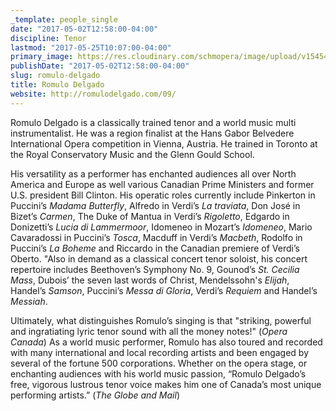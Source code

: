 ```yaml
---
_template: people_single
date: "2017-05-02T12:58:00-04:00"
discipline: Tenor
lastmod: "2017-05-25T10:07:00-04:00"
primary_image: https://res.cloudinary.com/schmopera/image/upload/v1545409169/media/webhook-uploads/1495721248579/Delgado%20MSO%20pic.jpg.jpg
publishDate: "2017-05-02T12:58:00-04:00"
slug: romulo-delgado
title: Romulo Delgado
website: http://romulodelgado.com/09/
---
```


Romulo Delgado is a classically trained tenor and a world music multi instrumentalist. He was a region finalist at the Hans Gabor Belvedere International Opera competition in Vienna, Austria. He trained in Toronto at the Royal Conservatory Music and the Glenn Gould School. 
 
His versatility as a performer has enchanted audiences all over North America and Europe as well various Canadian Prime Ministers and former U.S. president Bill Clinton.  His operatic roles currently include Pinkerton in Puccini’s *Madama Butterfly*, Alfredo in Verdi’s *La traviata*, Don José in Bizet’s *Carmen*, The Duke of Mantua in Verdi’s *Rigoletto*, Edgardo in Donizetti’s *Lucia di Lammermoor*, Idomeneo in Mozart’s *Idomeneo*, Mario Cavaradossi in Puccini’s *Tosca*, Macduff in Verdi’s *Macbeth*, Rodolfo in Puccini’s *La Boheme* and Riccardo in the Canadian premiere of Verdi’s Oberto. "Also in demand as a classical concert tenor soloist, his concert repertoire includes Beethoven’s Symphony No. 9, Gounod’s *St. Cecilia Mass*, Dubois’ the seven last words of Christ, Mendelssohn's *Elijah*, Handel’s *Samson*, Puccini’s *Messa di Gloria*, Verdi’s *Requiem* and Handel’s *Messiah*.
 
Ultimately, what distinguishes Romulo’s singing is that "striking, powerful and ingratiating lyric tenor sound with all the money notes!" (*Opera Canada*) As a world music performer, Romulo has also toured and recorded with many international and local recording artists and been engaged by several of the fortune 500 corporations. Whether on the opera stage, or enchanting audiences with his world music passion, “Romulo Delgado’s free, vigorous   lustrous tenor voice makes him one of Canada’s most unique performing artists.” (*The Globe and Mail*) 
 

